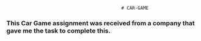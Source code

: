                                               # CAR-GAME
<h3>This Car Game assignment was received from a company that gave me the task to complete this.</h3>                                              
